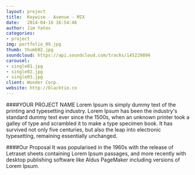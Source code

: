 ```yaml
---
layout: project
title:  Keywise - Avenue - MIX
date:   2014-04-16 16:54:46
author: Jim Yates
categories:
- project
img: portfolio_09.jpg
thumb: thumb02.jpg
soundcloud: https://api.soundcloud.com/tracks/145229894
carousel:
- single01.jpg
- single02.jpg
- single03.jpg
client: Wonder Corp.
website: http://blacktie.co
---
```

####YOUR PROJECT NAME
Lorem Ipsum is simply dummy text of the printing and typesetting industry. Lorem Ipsum has been the industry's standard dummy text ever since the 1500s, when an unknown printer took a galley of type and scrambled it to make a type specimen book. It has survived not only five centuries, but also the leap into electronic typesetting, remaining essentially unchanged.

####Our Proposal
It was popularised in the 1960s with the release of Letraset sheets containing Lorem Ipsum passages, and more recently with desktop publishing software like Aldus PageMaker including versions of Lorem Ipsum.
